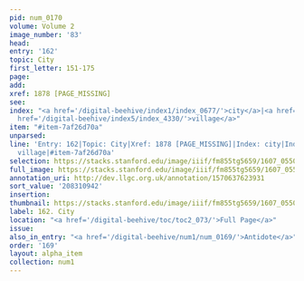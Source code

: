 ```yaml
---
pid: num_0170
volume: Volume 2
image_number: '83'
head:
entry: '162'
topic: City
first_letter: 151-175
page:
add:
xref: 1878 [PAGE_MISSING]
see:
index: "<a href='/digital-beehive/index1/index_0677/'>city</a>|<a href='/digital-beehive/index5/index_4206/'>town</a>|<a
  href='/digital-beehive/index5/index_4330/'>village</a>"
item: "#item-7af26d70a"
unparsed:
line: 'Entry: 162|Topic: City|Xref: 1878 [PAGE_MISSING]|Index: city|Index: town|Index:
  village|#item-7af26d70a'
selection: https://stacks.stanford.edu/image/iiif/fm855tg5659/1607_0550/236,942,3136,408/full/0/default.jpg
full_image: https://stacks.stanford.edu/image/iiif/fm855tg5659/1607_0550/full/full/0/default.jpg
annotation_uri: http://dev.llgc.org.uk/annotation/1570637623931
sort_value: '208310942'
insertion:
thumbnail: https://stacks.stanford.edu/image/iiif/fm855tg5659/1607_0550/236,942,600,180/250,/0/default.jpg
label: 162. City
location: "<a href='/digital-beehive/toc/toc2_073/'>Full Page</a>"
issue:
also_in_entry: "<a href='/digital-beehive/num1/num_0169/'>Antidote</a>"
order: '169'
layout: alpha_item
collection: num1
---
```

